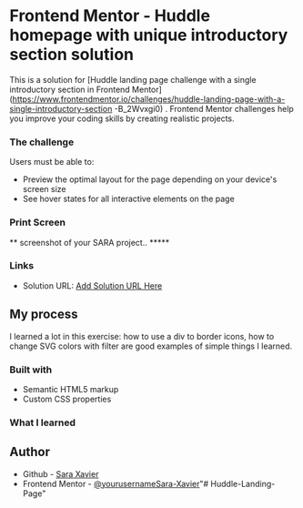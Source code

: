 # Frontend Mentor - Huddle homepage with unique introductory section solution

This is a solution for [Huddle landing page challenge with a single introductory section in Frontend Mentor](https://www.frontendmentor.io/challenges/huddle-landing-page-with-a-single-introductory-section -B_2Wvxgi0) . Frontend Mentor challenges help you improve your coding skills by creating realistic projects.

### The challenge

Users must be able to:

- Preview the optimal layout for the page depending on your device's screen size
- See hover states for all interactive elements on the page

### Print Screen

** screenshot of your SARA project.. *****

### Links

- Solution URL: [Add Solution URL Here](https://your-solution-url.com)

## My process
I learned a lot in this exercise: how to use a div to border icons, how to change SVG colors with filter are good examples of simple things I learned.

### Built with

- Semantic HTML5 markup
- Custom CSS properties


### What I learned


## Author

- Github - [Sara Xavier](https://github.com/Sara-Xavier)
- Frontend Mentor - [@yourusernameSara-Xavier](https://www.frontendmentor.io/profile/Sara-Xavier)"# Huddle-Landing-Page" 
